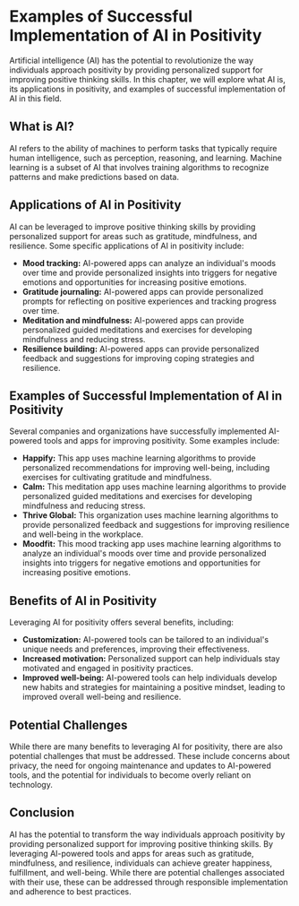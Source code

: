 Examples of Successful Implementation of AI in Positivity
=========================================================================================================================

Artificial intelligence (AI) has the potential to revolutionize the way individuals approach positivity by providing personalized support for improving positive thinking skills. In this chapter, we will explore what AI is, its applications in positivity, and examples of successful implementation of AI in this field.

What is AI?
-----------

AI refers to the ability of machines to perform tasks that typically require human intelligence, such as perception, reasoning, and learning. Machine learning is a subset of AI that involves training algorithms to recognize patterns and make predictions based on data.

Applications of AI in Positivity
--------------------------------

AI can be leveraged to improve positive thinking skills by providing personalized support for areas such as gratitude, mindfulness, and resilience. Some specific applications of AI in positivity include:

* **Mood tracking:** AI-powered apps can analyze an individual's moods over time and provide personalized insights into triggers for negative emotions and opportunities for increasing positive emotions.
* **Gratitude journaling:** AI-powered apps can provide personalized prompts for reflecting on positive experiences and tracking progress over time.
* **Meditation and mindfulness:** AI-powered apps can provide personalized guided meditations and exercises for developing mindfulness and reducing stress.
* **Resilience building:** AI-powered apps can provide personalized feedback and suggestions for improving coping strategies and resilience.

Examples of Successful Implementation of AI in Positivity
---------------------------------------------------------

Several companies and organizations have successfully implemented AI-powered tools and apps for improving positivity. Some examples include:

* **Happify:** This app uses machine learning algorithms to provide personalized recommendations for improving well-being, including exercises for cultivating gratitude and mindfulness.
* **Calm:** This meditation app uses machine learning algorithms to provide personalized guided meditations and exercises for developing mindfulness and reducing stress.
* **Thrive Global:** This organization uses machine learning algorithms to provide personalized feedback and suggestions for improving resilience and well-being in the workplace.
* **Moodfit:** This mood tracking app uses machine learning algorithms to analyze an individual's moods over time and provide personalized insights into triggers for negative emotions and opportunities for increasing positive emotions.

Benefits of AI in Positivity
----------------------------

Leveraging AI for positivity offers several benefits, including:

* **Customization:** AI-powered tools can be tailored to an individual's unique needs and preferences, improving their effectiveness.
* **Increased motivation:** Personalized support can help individuals stay motivated and engaged in positivity practices.
* **Improved well-being:** AI-powered tools can help individuals develop new habits and strategies for maintaining a positive mindset, leading to improved overall well-being and resilience.

Potential Challenges
--------------------

While there are many benefits to leveraging AI for positivity, there are also potential challenges that must be addressed. These include concerns about privacy, the need for ongoing maintenance and updates to AI-powered tools, and the potential for individuals to become overly reliant on technology.

Conclusion
----------

AI has the potential to transform the way individuals approach positivity by providing personalized support for improving positive thinking skills. By leveraging AI-powered tools and apps for areas such as gratitude, mindfulness, and resilience, individuals can achieve greater happiness, fulfillment, and well-being. While there are potential challenges associated with their use, these can be addressed through responsible implementation and adherence to best practices.
